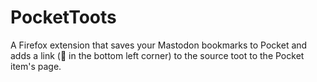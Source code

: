 # PocketToots

A Firefox extension that saves your Mastodon bookmarks to Pocket and adds a
link (🦣 in the bottom left corner) to the source toot to the Pocket item's
page.
